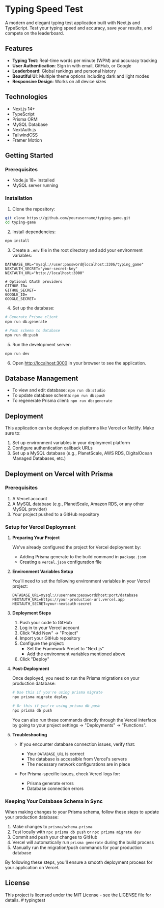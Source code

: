 # Typing Speed Test

A modern and elegant typing test application built with Next.js and TypeScript. Test your typing speed and accuracy, save your results, and compete on the leaderboard.

## Features

- **Typing Test**: Real-time words per minute (WPM) and accuracy tracking
- **User Authentication**: Sign in with email, GitHub, or Google
- **Leaderboard**: Global rankings and personal history
- **Beautiful UI**: Multiple theme options including dark and light modes
- **Responsive Design**: Works on all device sizes

## Technologies

- Next.js 14+
- TypeScript
- Prisma ORM
- MySQL Database
- NextAuth.js
- TailwindCSS
- Framer Motion

## Getting Started

### Prerequisites

- Node.js 18+ installed
- MySQL server running

### Installation

1. Clone the repository:
```bash
git clone https://github.com/yourusername/typing-game.git
cd typing-game
```

2. Install dependencies:
```bash
npm install
```

3. Create a `.env` file in the root directory and add your environment variables:
```
DATABASE_URL="mysql://user:password@localhost:3306/typing_game"
NEXTAUTH_SECRET="your-secret-key"
NEXTAUTH_URL="http://localhost:3000"

# Optional OAuth providers
GITHUB_ID=
GITHUB_SECRET=
GOOGLE_ID=
GOOGLE_SECRET=
```

4. Set up the database:
```bash
# Generate Prisma client
npm run db:generate

# Push schema to database
npm run db:push
```

5. Run the development server:
```bash
npm run dev
```

6. Open [http://localhost:3000](http://localhost:3000) in your browser to see the application.

## Database Management

- To view and edit database: `npm run db:studio`
- To update database schema: `npm run db:push`
- To regenerate Prisma client: `npm run db:generate`

## Deployment

This application can be deployed on platforms like Vercel or Netlify. Make sure to:

1. Set up environment variables in your deployment platform
2. Configure authentication callback URLs 
3. Set up a MySQL database (e.g., PlanetScale, AWS RDS, DigitalOcean Managed Databases, etc.)

## Deployment on Vercel with Prisma

### Prerequisites

1. A Vercel account
2. A MySQL database (e.g., PlanetScale, Amazon RDS, or any other MySQL provider)
3. Your project pushed to a GitHub repository

### Setup for Vercel Deployment

1. **Preparing Your Project**

   We've already configured the project for Vercel deployment by:
   - Adding Prisma generate to the build command in `package.json`
   - Creating a `vercel.json` configuration file

2. **Environment Variables Setup**

   You'll need to set the following environment variables in your Vercel project:
   
   ```
   DATABASE_URL=mysql://username:password@host:port/database
   NEXTAUTH_URL=https://your-production-url.vercel.app
   NEXTAUTH_SECRET=your-nextauth-secret
   ```

3. **Deployment Steps**

   1. Push your code to GitHub
   2. Log in to your Vercel account
   3. Click "Add New" → "Project"
   4. Import your GitHub repository
   5. Configure the project:
      - Set the Framework Preset to "Next.js"
      - Add the environment variables mentioned above
   6. Click "Deploy"

4. **Post-Deployment**

   Once deployed, you need to run the Prisma migrations on your production database:
   
   ```bash
   # Use this if you're using prisma migrate
   npx prisma migrate deploy
   
   # Or this if you're using prisma db push
   npx prisma db push
   ```

   You can also run these commands directly through the Vercel interface by going to your project settings → "Deployments" → "Functions".

5. **Troubleshooting**

   - If you encounter database connection issues, verify that:
     - Your `DATABASE_URL` is correct
     - The database is accessible from Vercel's servers
     - The necessary network configurations are in place
   
   - For Prisma-specific issues, check Vercel logs for:
     - Prisma generate errors
     - Database connection errors

### Keeping Your Database Schema in Sync

When making changes to your Prisma schema, follow these steps to update your production database:

1. Make changes to `prisma/schema.prisma`
2. Test locally with `npx prisma db push` or `npx prisma migrate dev`
3. Commit and push your changes to GitHub
4. Vercel will automatically run `prisma generate` during the build process
5. Manually run the migration/push commands for your production database

By following these steps, you'll ensure a smooth deployment process for your application on Vercel.

## License

This project is licensed under the MIT License - see the LICENSE file for details. # typingtest
